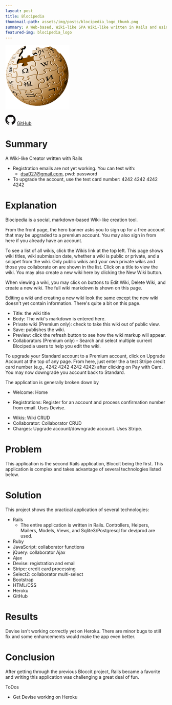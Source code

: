 ```yaml
---
layout: post
title: Blocipedia
thumbnail-path: assets/img/posts/blocipedia_logo_thumb.png
summary: A Web-based, Wiki-like SPA Wiki-like written in Rails and using Ruby, JavaScript, jQuery, Ajax, Devise, Stripe, Select2, Bootstrap, HTML/CSS, Heroku, GitHub
featured-img: blocipedia_logo
---
```

[1]: https://blooming-wave-99055.herokuapp.com/
[2]: /assets/img/posts/blocipedia_logo_thumb.png
[![Heroku][2]][1]

![]( /assets/img/GitHub-Mark-32px.png "GitHub")
[GitHub](https://github.com/dsa027/blocipedia)

# Summary

  A Wiki-like Creator written with Rails

  - Registration emails are not yet working. You can test with:
    - dsa027@gmail.com, pwd: password
  - To upgrade the account, use the test card number: 4242 4242 4242 4242

# Explanation

  Blocipedia is a social, markdown-based Wiki-like creation tool.

  From the front page, the hero banner asks you to sign up for a free account that may be upgraded to a premium account. You may also sign in from here if you already have an account.

  To see a list of all wikis, click the Wikis link at the top left. This page shows wiki titles, wiki submission date, whether a wiki is public or private, and a snippet from the wiki. Only public wikis and your own private wikis and those you collaborate on are shown in the list. Click on a title to view the wiki. You may also create a new wiki here by clicking the New Wiki button.

  When viewing a wiki, you may click on buttons to Edit Wiki, Delete Wiki, and create a new wiki. The full wiki markdown is shown on this page.

  Editing a wiki and creating a new wiki look the same except the new wiki doesn't yet contain information. There's quite a bit on this page.
  - Title: the wiki title
  - Body: The wiki's markdown is entered here.
  - Private wiki (Premium only): check to take this wiki out of public view.
  - Save: publishes the wiki.
  - Preview: click the refresh button to see how the wiki markup will appear.
  - Collaborators (Premium only) - Search and select multiple current Blocipedia users to help you edit the wiki.

  To upgrade your Standard account to a Premium account, click on Upgrade Account at the top of any page. From here, just enter the a test Stripe credit card number (e.g., 4242 4242 4242 4242) after clicking on Pay with Card. You may now downgrade you account back to Standard.

  The application is generally broken down by
  - Welcome: Home
  + Registrations: Register for an account and process confirmation number from email. Uses Devise.
  - Wikis: Wiki CRUD
  - Collaborator: Collaborator CRUD
  - Charges: Upgrade account/downgrade account. Uses Stripe.

# Problem

  This application is the second Rails application, Bloccit being the first. This application is complex and takes advantage of several technologies listed below.

# Solution

  This project shows the practical application of several technologies:
  - Rails
    - The entire application is written in Rails. Controllers, Helpers, Mailers, Models, Views, and Sqlite3/Postgresql for dev/prod are used.
  - Ruby
  - JavaScript: collaborator functions
  - jQuery: collaborator Ajax
  - Ajax
  - Devise: registration and email
  - Stripe: credit card processing
  - Select2: collaborator multi-select
  - Bootstrap
  - HTML/CSS
  - Heroku
  - GitHub

# Results

  Devise isn't working correctly yet on Heroku. There are minor bugs to still fix and some enhancements would make the app even better.

# Conclusion
  After getting through the previous Bloccit project, Rails became a favorite and writing this application was challenging a great deal of fun.

  ToDos
  - Get Devise working on Heroku
